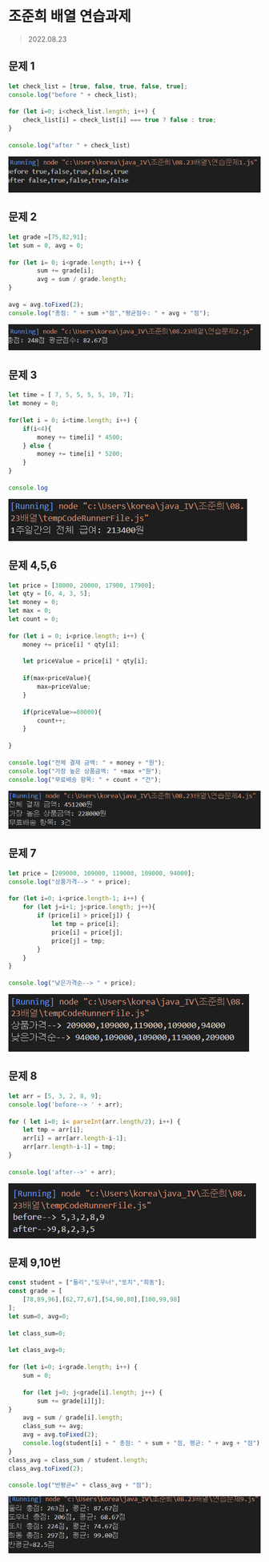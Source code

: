 # 조준희 배열 연습과제
>2022.08.23



## 문제 1
```javascript
let check_list = [true, false, true, false, true];
console.log("before " + check_list);

for (let i=0; i<check_list.length; i++) {
    check_list[i] = check_list[i] === true ? false : true;
}

console.log("after " + check_list)

```

![1](./%EB%B0%B0%EC%97%B4%EC%97%B0%EC%8A%B5%EB%AC%B8%EC%A0%9Cimg/%EC%97%B0%EC%8A%B5%EB%AC%B8%EC%A0%9C1.PNG)

## 문제 2

```javascript
let grade =[75,82,91];
let sum = 0, avg = 0;

for (let i= 0; i<grade.length; i++) {
        sum += grade[i];
        avg = sum / grade.length;
}

avg = avg.toFixed(2);
console.log("총점: " + sum +"점","평균점수: " + avg + "점");


```
![2](./%EB%B0%B0%EC%97%B4%EC%97%B0%EC%8A%B5%EB%AC%B8%EC%A0%9Cimg/%EC%97%B0%EC%8A%B5%EB%AC%B8%EC%A0%9C2.PNG)

## 문제 3

```javascript
let time = [ 7, 5, 5, 5, 5, 10, 7];
let money = 0;

for(let i = 0; i<time.length; i++) {
    if(i<4){    
        money += time[i] * 4500;
    } else {
        money += time[i] * 5200;
    }
}

console.log

```
![3](./%EB%B0%B0%EC%97%B4%EC%97%B0%EC%8A%B5%EB%AC%B8%EC%A0%9Cimg/%EC%97%B0%EC%8A%B5%EB%AC%B8%EC%A0%9C%203.PNG)


## 문제 4,5,6

```javascript
let price = [38000, 20000, 17900, 17900];
let qty = [6, 4, 3, 5];
let money = 0;
let max = 0;
let count = 0;

for (let i = 0; i<price.length; i++) {
    money += price[i] * qty[i];

    let priceValue = price[i] * qty[i];
    
    if(max<priceValue){
        max=priceValue;
    }

    if(priceValue>=80000){
        count++;
    }

}

console.log("전체 결재 금액: " + money + "원");
console.log("가장 높은 상품금액: " +max +"원");
console.log("무료배송 항목: " + count + "건");

```

![456](./%EB%B0%B0%EC%97%B4%EC%97%B0%EC%8A%B5%EB%AC%B8%EC%A0%9Cimg/%EC%97%B0%EC%8A%B5%EB%AC%B8%EC%A0%9C456.PNG)

## 문제 7

```javascript
let price = [209000, 109000, 119000, 109000, 94000];
console.log("상품가격--> " + price);

for (let i=0; i<price.length-1; i++) {
    for (let j=i+1; j<price.length; j++){
        if (price[i] > price[j]) {
            let tmp = price[i];
            price[i] = price[j];
            price[j] = tmp;
        }
    }
}

console.log("낮은가격순--> " + price);

```

![7](./%EB%B0%B0%EC%97%B4%EC%97%B0%EC%8A%B5%EB%AC%B8%EC%A0%9Cimg/%EC%97%B0%EC%8A%B5%EB%AC%B8%EC%A0%9C7.PNG)


## 문제 8

```javascript
let arr = [5, 3, 2, 8, 9];
console.log('before--> ' + arr);

for ( let i=0; i< parseInt(arr.length/2); i++) {
    let tmp = arr[i];
    arr[i] = arr[arr.length-i-1];
    arr[arr.length-i-1] = tmp;
}

console.log('after-->' + arr);

```
![8](./%EB%B0%B0%EC%97%B4%EC%97%B0%EC%8A%B5%EB%AC%B8%EC%A0%9Cimg/%EC%97%B0%EC%8A%B5%EB%AC%B8%EC%A0%9C8.PNG)

## 문제 9,10번

```javascript
const student = ["둘리","도우너","또치","희동"];
const grade = [
    [78,89,96],[62,77,67],[54,90,80],[100,99,98]
];
let sum=0, avg=0;

let class_sum=0;

let class_avg=0;

for (let i=0; i<grade.length; i++) {
    sum = 0;

    for (let j=0; j<grade[i].length; j++) {
        sum += grade[i][j];
}
    avg = sum / grade[i].length;
    class_sum += avg;
    avg = avg.toFixed(2);
    console.log(student[i] + " 총점: " + sum + "점, 평균: " + avg + "점");
}
class_avg = class_sum / student.length;
class_avg.toFixed(2);

console.log("반평균=" + class_avg + "점");
```
![910](./%EB%B0%B0%EC%97%B4%EC%97%B0%EC%8A%B5%EB%AC%B8%EC%A0%9Cimg/%EC%97%B0%EC%8A%B5%EB%AC%B8%EC%A0%9C9%EB%B2%8810%EB%B2%88.PNG)





